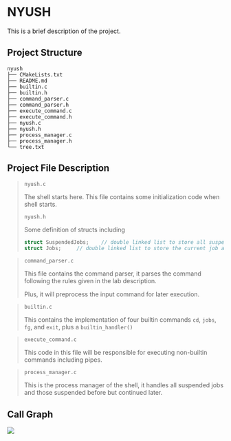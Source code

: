 # NYUSH

This is a brief description of the project.

## Project Structure
```
nyush
├── CMakeLists.txt
├── README.md
├── builtin.c
├── builtin.h
├── command_parser.c
├── command_parser.h
├── execute_command.c
├── execute_command.h
├── nyush.c
├── nyush.h
├── process_manager.c
├── process_manager.h
└── tree.txt
```

## Project File Description
> ```nyush.c```
> 
> The shell starts here. This file contains some initialization code when shell starts.
>
> ```nyush.h```
>
> Some definition of structs including
> ```c
> struct SuspendedJobs;    // double linked list to store all suspended jobs
> struct Jobs;     // double linked list to store the current job after each input
>```

> ```command_parser.c```
> 
> This file contains the command parser, it parses the command following the rules given in the lab description.
> 
> Plus, it will preprocess the input command for later execution.
>
>

> ```builtin.c```
>
> This contains the implementation of four builtin commands ```cd```, ```jobs```, ```fg```, and ```exit```, 
> plus a ```builtin_handler()```
>

> ```execute_command.c```
> 
> This code in this file will be responsible for executing non-builtin commands including pipes.
>


> ```process_manager.c```
>
> This is the process manager of the shell, it handles all suspended jobs and those suspended before but continued later.

## Call Graph

![](/Users/apple/CLionProjects/nyush/Call_Graph.png)
